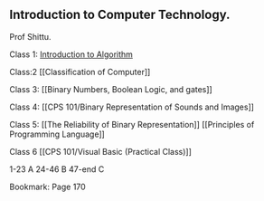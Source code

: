 ## Introduction to Computer Technology.
Prof Shittu.

Class 1:
[Introduction to Algorithm](CPS%20101/Introduction%20to%20Algorithm.md)


Class:2
[[Classification of Computer]] 

Class 3:
[[Binary Numbers, Boolean Logic, and gates]]

Class 4: 
[[CPS 101/Binary Representation of Sounds and Images]]

Class 5:
[[The Reliability of Binary Representation]]
[[Principles of Programming Language]]

Class 6
[[CPS 101/Visual Basic (Practical Class)]]

1-23 A
24-46 B
47-end C

Bookmark: Page 170